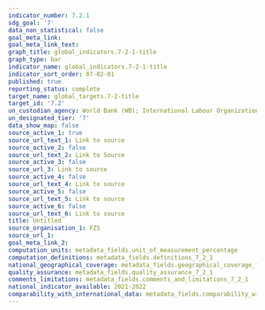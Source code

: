 ```yaml
---
indicator_number: 7.2.1
sdg_goal: '7'
data_non_statistical: false
goal_meta_link: 
goal_meta_link_text: 
graph_title: global_indicators.7-2-1-title
graph_type: bar
indicator_name: global_indicators.7-2-1-title
indicator_sort_order: 07-02-01
published: true
reporting_status: complete
target_name: global_targets.7-2-title
target_id: '7.2'
un_custodian_agency: World Bank (WB); International Labour Organization (ILO)
un_designated_tier: '7'
data_show_map: false
source_active_1: true
source_url_text_1: Link to source
source_active_2: false
source_url_text_2: Link to Source
source_active_3: false
source_url_3: Link to source
source_active_4: false
source_url_text_4: Link to source
source_active_5: false
source_url_text_5: Link to source
source_active_6: false
source_url_text_6: Link to source
title: Untitled
source_organisation_1: FZS
source_url_1:
goal_meta_link_2:
computation_units: metadata_fields.unit_of_measurement_percentage
computation_definitions: metadata_fields.definitions_7_2_1
national_geographical_coverage: metadata_fields.geographical_coverage_fbih
quality_assurance: metadata_fields.quality_assurance_7_2_1
comments_limitations: metadata_fields.comments_and_limitations_7_2_1
national_indicator_available: 2021-2022
comparability_with_international_data: metadata_fields.comparability_with_international_data_7_2_1
---
```


